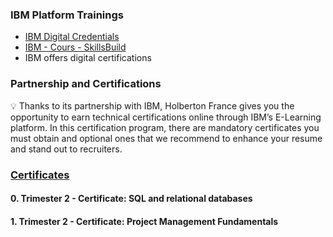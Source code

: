 ### IBM Platform Trainings
* [IBM Digital Credentials](https://skillsbuild.org/fr/college-students/course-catalog)
* [IBM - Cours - SkillsBuild](https://skillsbuild.skillsnetwork.site/)
* IBM offers digital certifications

### Partnership and Certifications
💡 Thanks to its partnership with IBM, Holberton France gives you the opportunity to earn technical certifications online through IBM’s E-Learning platform. In this certification program, there are mandatory certificates you must obtain and optional ones that we recommend to enhance your resume and stand out to recruiters.

### [Certificates](https://intranet.hbtn.io/projects/3407)
#### 0. Trimester 2 - Certificate: SQL and relational databases
#### 1. Trimester 2 - Certificate: Project Management Fundamentals
